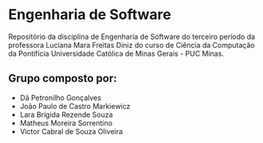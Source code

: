 # Engenharia de Software
Repositório da disciplina de Engenharia de Software do terceiro período da professora Luciana Mara Freitas Diniz do curso de Ciência da Computação da Pontifícia Universidade Católica de Minas Gerais - PUC Minas.

## Grupo composto por:
- Dã Petronilho Gonçalves
- João Paulo de Castro Markiewicz
- Lara Brígida Rezende Souza
- Matheus Moreira Sorrentino
- Victor Cabral de Souza Oliveira
